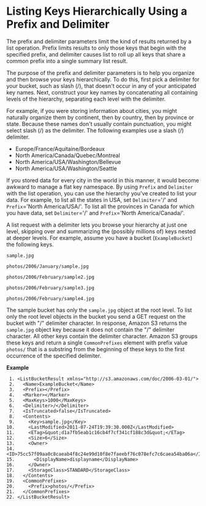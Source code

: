 # Listing Keys Hierarchically Using a Prefix and Delimiter<a name="ListingKeysHierarchy"></a>

 The prefix and delimiter parameters limit the kind of results returned by a list operation\. Prefix limits results to only those keys that begin with the specified prefix, and delimiter causes list to roll up all keys that share a common prefix into a single summary list result\. 

 The purpose of the prefix and delimiter parameters is to help you organize and then browse your keys hierarchically\. To do this, first pick a delimiter for your bucket, such as slash \(/\), that doesn't occur in any of your anticipated key names\. Next, construct your key names by concatenating all containing levels of the hierarchy, separating each level with the delimiter\. 

 For example, if you were storing information about cities, you might naturally organize them by continent, then by country, then by province or state\. Because these names don't usually contain punctuation, you might select slash \(/\) as the delimiter\. The following examples use a slash \(/\) delimiter\.
+ Europe/France/Aquitaine/Bordeaux
+ North America/Canada/Quebec/Montreal
+ North America/USA/Washington/Bellevue
+ North America/USA/Washington/Seattle

 If you stored data for every city in the world in this manner, it would become awkward to manage a flat key namespace\. By using `Prefix` and `Delimiter` with the list operation, you can use the hierarchy you've created to list your data\. For example, to list all the states in USA, set `Delimiter`='/' and `Prefix`='North America/USA/'\. To list all the provinces in Canada for which you have data, set `Delimiter`='/' and `Prefix`='North America/Canada/'\.

 A list request with a delimiter lets you browse your hierarchy at just one level, skipping over and summarizing the \(possibly millions of\) keys nested at deeper levels\. For example, assume you have a bucket \(`ExampleBucket`\) the following keys\.

`sample.jpg` 

`photos/2006/January/sample.jpg` 

`photos/2006/February/sample2.jpg` 

`photos/2006/February/sample3.jpg` 

`photos/2006/February/sample4.jpg` 

The sample bucket has only the `sample.jpg` object at the root level\. To list only the root level objects in the bucket you send a GET request on the bucket with "/" delimiter character\. In response, Amazon S3 returns the `sample.jpg` object key because it does not contain the "/" delimiter character\. All other keys contain the delimiter character\. Amazon S3 groups these keys and return a single `CommonPrefixes` element with prefix value `photos/` that is a substring from the beginning of these keys to the first occurrence of the specified delimiter\.

**Example**  

```
 1. <ListBucketResult xmlns="http://s3.amazonaws.com/doc/2006-03-01/">
 2.   <Name>ExampleBucket</Name>
 3.   <Prefix></Prefix>
 4.   <Marker></Marker>
 5.   <MaxKeys>1000</MaxKeys>
 6.   <Delimiter>/</Delimiter>
 7.   <IsTruncated>false</IsTruncated>
 8.   <Contents>
 9.     <Key>sample.jpg</Key>
10.     <LastModified>2011-07-24T19:39:30.000Z</LastModified>
11.     <ETag>&quot;d1a7fb5eab1c16cb4f7cf341cf188c3d&quot;</ETag>
12.     <Size>6</Size>
13.     <Owner>
14.       <ID>75cc57f09aa0c8caeab4f8c24e99d10f8e7faeebf76c078efc7c6caea54ba06a</ID>
15.       <DisplayName>displayname</DisplayName>
16.     </Owner>
17.     <StorageClass>STANDARD</StorageClass>
18.   </Contents>
19.   <CommonPrefixes>
20.     <Prefix>photos/</Prefix>
21.   </CommonPrefixes>
22. </ListBucketResult>
```